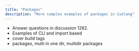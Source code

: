 ```yaml
---
title: "Packages"
description: "More complex examples of packages in Cuelang"
---
```


- Answer questions in discussion 1282.
- Examples of CLI and import based
- cover build tags
- packages, multi in one dir, multidir packages

